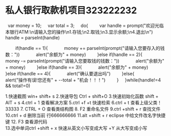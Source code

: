 # 私人银行取款机项目323222232
   var money = 10;
    var total = 3;
    do{
        var handle = prompt("欢迎光临本银行ATM:\n请输入您的操作\n1.存钱;\n2.取钱;\n3.显示余额;\n4.退出\n")
        handle = parseInt(handle)

        if(handle == 1){
            money += parseInt(prompt("请输入您要存入的钱数："))
            alert("余额为" + money)
        }else if(handle == 2){
            money -= parseInt(prompt("请输入您要取钱的钱数："))
            alert("余额为" + money)
        }else if(handle == 3){
            alert("余额为" + money)
        }else if(handle == 4){
            alert("确认要退出吗")
        }else{
            alert("操作有误!您还有" + --total + "机会！！！")
        }
    }while(handle!=4 && total!=0)

1.快速截图 win+ shift+ s 
2.快速导包 Ctrl + shift+O
3.快速初始化函数 shift + AlT + s
4.ctrl + 1  查看解决方案
5.ctrl +f +t   快速检索
6.ctrl + t  查看上级父类！33333
7. CTRL + O   查看类结构图 
8.  F2 重命名文件 
9.ctrl +shift + r  查找文件
10.ctrl + d  删除当前 行666666666
11.alt +shift  + r  eclipse 中给文件改名字快捷键
12.  F3 查看源代码  
13.选中单词ctrl +shift + x     快速从英文小写变成大写   +Y 从大写变成小写
